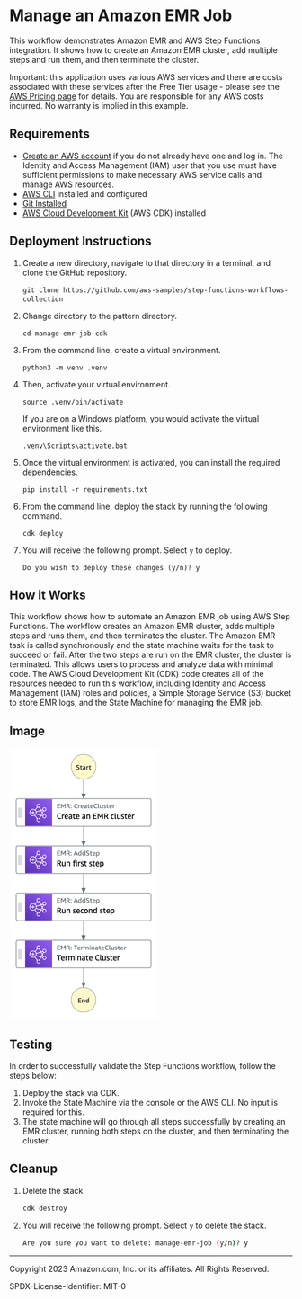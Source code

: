 # Manage an Amazon EMR Job

This workflow demonstrates Amazon EMR and AWS Step Functions integration. It shows how to create an Amazon EMR cluster, add multiple steps and run them, and then terminate the cluster.

Important: this application uses various AWS services and there are costs associated with these services after the Free Tier usage - please see the [AWS Pricing page](https://aws.amazon.com/pricing/) for details. You are responsible for any AWS costs incurred. No warranty is implied in this example.

## Requirements

* [Create an AWS account](https://portal.aws.amazon.com/gp/aws/developer/registration/index.html) if you do not already have one and log in. The Identity and Access Management (IAM) user that you use must have sufficient permissions to make necessary AWS service calls and manage AWS resources.
* [AWS CLI](https://docs.aws.amazon.com/cli/latest/userguide/install-cliv2.html) installed and configured
* [Git Installed](https://git-scm.com/book/en/v2/Getting-Started-Installing-Git)
* [AWS Cloud Development Kit](https://docs.aws.amazon.com/cdk/v2/guide/getting_started.html#getting_started_install) (AWS CDK) installed

## Deployment Instructions

1. Create a new directory, navigate to that directory in a terminal, and clone the GitHub repository.
    ``` 
    git clone https://github.com/aws-samples/step-functions-workflows-collection
    ```
2. Change directory to the pattern directory.
    ```
    cd manage-emr-job-cdk
    ```
3. From the command line, create a virtual environment.
    ```
    python3 -m venv .venv
    ```
4. Then, activate your virtual environment. 

    ```
    source .venv/bin/activate
    ```

    If you are on a Windows platform, you would activate the virtual environment like this.

    ```
    .venv\Scripts\activate.bat
    ```
5. Once the virtual environment is activated, you can install the required dependencies.

    ```
    pip install -r requirements.txt
    ```
6. From the command line, deploy the stack by running the following command.
    ```
    cdk deploy
    ```
7. You will receive the following prompt. Select `y` to deploy.
    ```
    Do you wish to deploy these changes (y/n)? y
    ```

## How it Works

This workflow shows how to automate an Amazon EMR job using AWS Step Functions. The workflow creates an Amazon EMR cluster, adds multiple steps and runs them, and then terminates the cluster. The Amazon EMR task is called synchronously and the state machine waits for the task to succeed or fail. After the two steps are run on the EMR cluster, the cluster is terminated. This allows users to process and analyze data with minimal code. The AWS Cloud Development Kit (CDK) code creates all of the resources needed to run this workflow, including Identity and Access Management (IAM) roles and policies, a Simple Storage Service (S3) bucket to store EMR logs, and the State Machine for managing the EMR job.

## Image

![image](./resources/statemachine.png)

## Testing

In order to successfully validate the Step Functions workflow, follow the steps below:

1. Deploy the stack via CDK.
2. Invoke the State Machine via the console or the AWS CLI. No input is required for this.
3. The state machine will go through all steps successfully by creating an EMR cluster, running both steps on the cluster, and then terminating the cluster. 

## Cleanup
 
1. Delete the stack.
    ```bash
    cdk destroy
    ```
2. You will receive the following prompt. Select `y` to delete the stack.
    ```bash
    Are you sure you want to delete: manage-emr-job (y/n)? y
    ```
----
Copyright 2023 Amazon.com, Inc. or its affiliates. All Rights Reserved.

SPDX-License-Identifier: MIT-0
